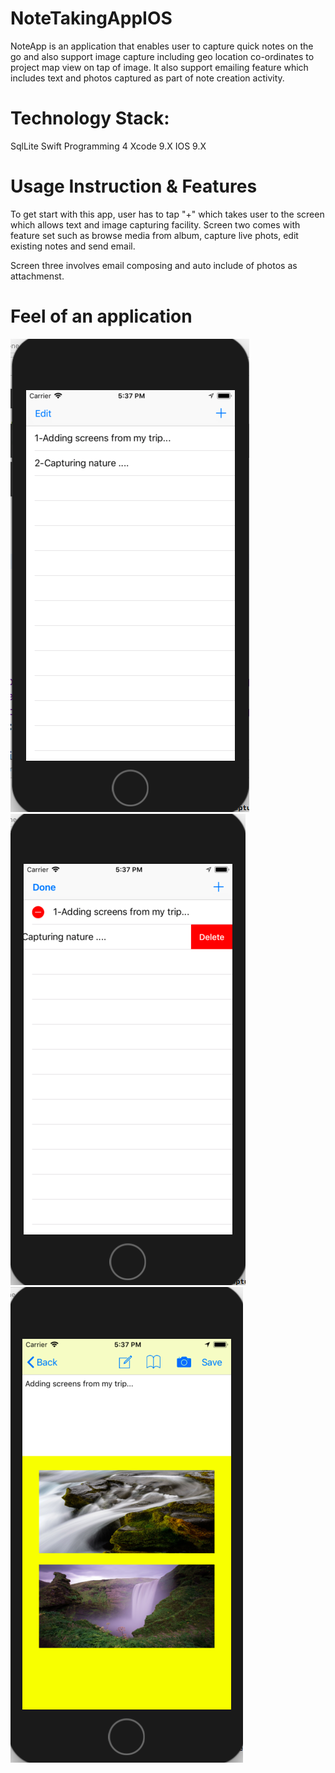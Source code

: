 # NoteTakingAppIOS

NoteApp is an application that enables user to capture quick notes on the go and also support image capture including geo location co-ordinates to project map view on tap of image.
It also support emailing feature which includes text and photos captured as part of note creation activity.

# Technology Stack: 
SqlLite
Swift Programming 4
Xcode 9.X
IOS 9.X

# Usage Instruction & Features
To get start with this app, user has to tap "+" which takes user to the screen which allows text and image capturing facility.
Screen two comes with feature set such as browse media from album, capture live phots, edit existing notes and send email.

Screen three involves email composing and auto include of photos as attachmenst.

# Feel of an application 
![Screenshot](Img1.png) ![Screenshot](Img2.png) ![Screenshot](Img3.png)
